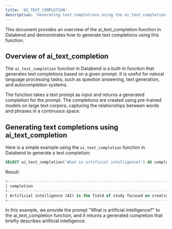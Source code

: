 ```yaml
---
title: 'AI_TEXT_COMPLETION'
description: 'Generating text completions using the ai_text_completion function in Databend'
---
```


This document provides an overview of the ai_text_completion function in Databend and demonstrates how to generate text completions using this function.

## Overview of ai_text_completion

The `ai_text_completion` function in Databend is a built-in function that generates text completions based on a given prompt. It is useful for natural language processing tasks, such as question answering, text generation, and autocompletion systems.

The function takes a text prompt as input and returns a generated completion for the prompt. The completions are created using pre-trained models on large text corpora, capturing the relationships between words and phrases in a continuous space.

## Generating text completions using ai_text_completion

Here is a simple example using the `ai_text_completion` function in Databend to generate a text completion:
```sql
SELECT ai_text_completion('What is artificial intelligence?') AS completion;
```

Result:
```sql
+--------------------------------------------------------------------------------------------------------------------+
| completion                                                                                                          |
+--------------------------------------------------------------------------------------------------------------------+
| Artificial intelligence (AI) is the field of study focused on creating machines and software capable of thinking, learning, and solving problems in a way that mimics human intelligence. This includes areas such as machine learning, natural language processing, computer vision, and robotics. |
+--------------------------------------------------------------------------------------------------------------------+
```

In this example, we provide the prompt "What is artificial intelligence?" to the ai_text_completion function, and it returns a generated completion that briefly describes artificial intelligence.